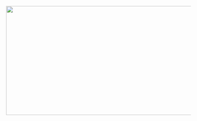 <a href="https://www.gitanimals.org/en_US?utm_medium=image&utm_source=anju0210&utm_content=farm">
<img
  src="https://render.gitanimals.org/farms/anju0210"
  width="600"
  height="300"
/>
</a>

<!--
**anju0210/anju0210** is a ✨ _special_ ✨ repository because its `README.md` (this file) appears on your GitHub profile.

Here are some ideas to get you started:

- 🔭 I’m currently working on ...
- 🌱 I’m currently learning ...
- 👯 I’m looking to collaborate on ...
- 🤔 I’m looking for help with ...
- 💬 Ask me about ...
- 📫 How to reach me: ...
- 😄 Pronouns: ...
- ⚡ Fun fact: ...
-->
